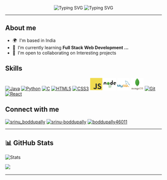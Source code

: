 <div align="center">
<img src="https://readme-typing-svg.demolab.com?font=Fira+Code&weight=600&size=30&pause=4000&color=12F735&center=true&random=false&width=535&height=50&lines=Hi+%F0%9F%91%8B%2C+I'm+Srinu+Boddupally" alt="Typing SVG" />
<img src="https://readme-typing-svg.demolab.com?font=Fira+Code&pause=1700&color=32F736&center=true&random=true&width=800&height=60&lines=Passionate+About+Building+Scalable+Web+Applications" alt="Typing SVG" />
</div>

---

## About me
- 🌍  I'm based in India
- 🧠  I’m currently learning <b>Full Stack Web Development ...</b>
- 🤝  I'm open to collaborating on Interesting projects

## Skills

<p align="left">
  <a href="https://www.oracle.com/java/" target="_blank" rel="noreferrer"><img src="https://raw.githubusercontent.com/danielcranney/readme-generator/main/public/icons/skills/java-colored.svg" width="36" height="36" alt="Java" /></a>
  <a href="https://www.python.org/" target="_blank" rel="noreferrer"><img src="https://raw.githubusercontent.com/danielcranney/readme-generator/main/public/icons/skills/python-colored.svg" width="36" height="36" alt="Python" /></a>
  <a href="https://docs.microsoft.com/en-us/cpp/?view=msvc-170" target="_blank" rel="noreferrer"><img src="https://raw.githubusercontent.com/danielcranney/readme-generator/main/public/icons/skills/c-colored.svg" width="36" height="36" alt="C" /></a>
  <a href="https://developer.mozilla.org/en-US/docs/Glossary/HTML5" target="_blank" rel="noreferrer"><img src="https://raw.githubusercontent.com/danielcranney/readme-generator/main/public/icons/skills/html5-colored.svg" width="36" height="36" alt="HTML5" /></a>
  <a href="https://www.w3.org/TR/CSS/#css" target="_blank" rel="noreferrer"><img src="https://raw.githubusercontent.com/danielcranney/readme-generator/main/public/icons/skills/css3-colored.svg" width="36" height="36" alt="CSS3" /></a>
  <a href="https://developer.mozilla.org/en-US/docs/Web/JavaScript" target="_blank" rel="noreferrer"><img src="https://raw.githubusercontent.com/devicons/devicon/master/icons/javascript/javascript-original.svg" alt="javascript" width="40" height="40"/></a>
  <a href="https://nodejs.org" target="_blank" rel="noreferrer"> <img src="https://raw.githubusercontent.com/devicons/devicon/master/icons/nodejs/nodejs-original-wordmark.svg" alt="nodejs" width="40" height="40"/></a>
  <a href="https://www.mysql.com/" target="_blank" rel="noreferrer"> <img src="https://raw.githubusercontent.com/devicons/devicon/master/icons/mysql/mysql-original-wordmark.svg" alt="mysql" width="40" height="40"/></a>
  <a href="https://www.mongodb.com/" target="_blank" rel="noreferrer"><img src="https://raw.githubusercontent.com/devicons/devicon/master/icons/mongodb/mongodb-original-wordmark.svg" alt="mongodb" width="40" height="40"/></a>
  <a href="https://git-scm.com/" target="_blank" rel="noreferrer"><img src="https://raw.githubusercontent.com/danielcranney/readme-generator/main/public/icons/skills/git-colored.svg" width="36" height="36" alt="Git" /></a>
  <a href="https://reactjs.org/" target="_blank" rel="noreferrer"><img src="https://raw.githubusercontent.com/danielcranney/readme-generator/main/public/icons/skills/react-colored.svg" width="36" height="36" alt="React" /></a>
</p>

## Connect with me
<p align="left">
<a href="https://instagram.com/__srinu__01__" target="blank"><img align="center" src="https://raw.githubusercontent.com/rahuldkjain/github-profile-readme-generator/master/src/images/icons/Social/instagram.svg" alt="srinu_boddupally" height="30" width="40" /></a>
<a href="https://linkedin.com/in/srinu-boddupally-b07081298" target="blank"><img align="center" src="https://raw.githubusercontent.com/rahuldkjain/github-profile-readme-generator/master/src/images/icons/Social/linked-in-alt.svg" alt="srinu-boddupally" height="30" width="40" /></a>
<a href="https://twitter.com/boddupally46011" target="blank"><img align="center" src="https://raw.githubusercontent.com/rahuldkjain/github-profile-readme-generator/master/src/images/icons/Social/twitter.svg" alt="boddupally46011" height="30" width="40" /></a>
</p>

---
## 📊 GitHub Stats

![Stats](https://github-readme-stats.vercel.app/api?username=srinu-boddupally&show_icons=true&hide_border=false&theme=blue-green&count_private=true)

![](https://github-readme-streak-stats.vercel.app/?user=srinu-boddupally&theme=github-dark&hide_border=false)<br/>

---
